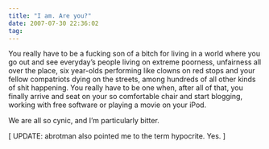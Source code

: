 ```yaml
---
title: "I am. Are you?"
date: 2007-07-30 22:36:02
tag: 
---
```

<p>You really have to be a fucking son of a bitch for living in a world where you go out and see everyday’s people living on extreme poorness, unfairness all over the place, six year-olds performing like clowns on red stops and your fellow compatriots dying on the streets, among hundreds of all other kinds of shit happening. You really have to be one when, after all of that, you finally arrive and seat on your so comfortable chair and start blogging, working with free software or playing a movie on your iPod.</p>

<p>We are all so cynic, and I’m particularly bitter.</p>

<p>[ UPDATE: abrotman also pointed me to the term hypocrite. Yes. ]</p>
